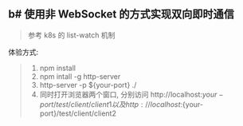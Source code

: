 b# 使用非 WebSocket 的方式实现双向即时通信
---
> 参考 k8s 的 list-watch 机制

体验方式:</br>
> 1. npm install
> 2. npm intall -g http-server
> 3. http-server -p ${your-port} ./
> 4. 同时打开浏览器两个窗口, 分别访问 http://localhost:${your-port}/test/client/client1 以及 http://localhost:${your-port}/test/client/client2

